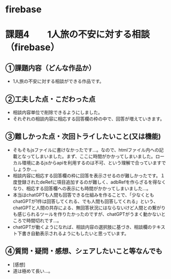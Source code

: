 # firebase
# 課題4　　1人旅の不安に対する相談　（firebase）

## ①課題内容（どんな作品か）
- 1人旅の不安に対する相談ができる作品です。

## ②工夫した点・こだわった点
- 相談内容単位で削除できるようにしました。
- それぞれの相談内容に相応する回答欄の枠の中で、回答が増えていきます。

## ③難しかった点・次回トライしたいこと(又は機能)
- そもそもjsファイルに書けなかったです…。なので、htmlファイル内への記載となってしまいました。まず、ここに時間がかかってしまいました。ローカル環境にあるjsからapiを利用するのは不可、という理解で合っていますでしょうか…。
- 相談内容に相応する回答欄の枠に回答を表示させるのが難しかったです。１度登録されたdeRefに項目追加するのが難しく、adbRefを作らざるを得なくなり、相応する回答欄への表示にも時間がかかってしまいました…。
- 本当はchatGPTも人間も回答できる仕組みを作ることで、「少なくともchatGPTが1件は回答してくれる、でも人間も回答してくれる」という、chatGPTと人間の共存による、無回答状況にはならないけど人間との繋がりも感じられるツールを作りたかったのですが、chatGPTがうまく動かないところで時間切れです…。
- chatGPTが動くようになれば、相談内容の選択肢に基づき、相談欄のテキスト下書き自動表示されるようにもしたいと思っています。

## ④質問・疑問・感想、シェアしたいこと等なんでも
- [感想]
- 道は極めて長い…。
